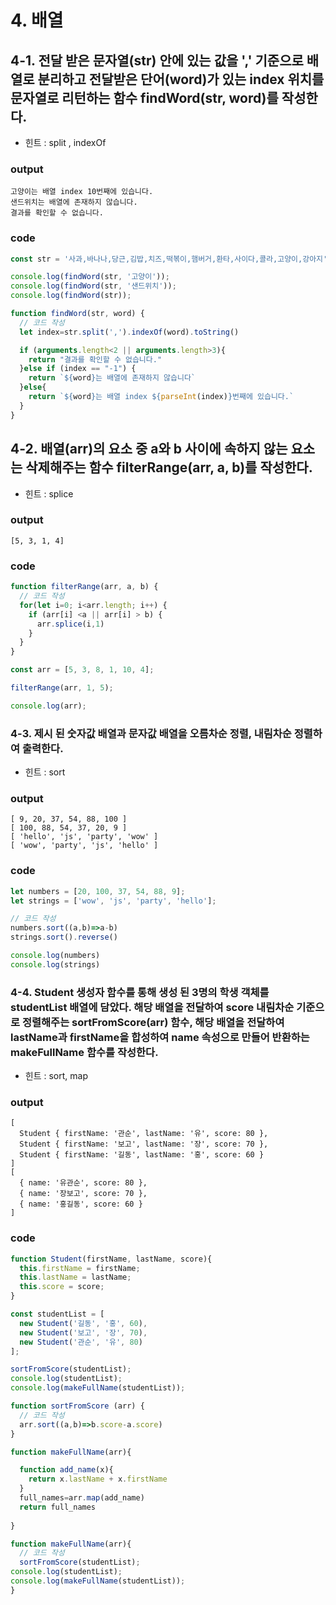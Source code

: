 # 4. 배열

## 4-1. 전달 받은 문자열(str) 안에 있는 값을 ',' 기준으로 배열로 분리하고 전달받은 단어(word)가 있는 index 위치를 문자열로 리턴하는 함수 findWord(str, word)를 작성한다.
- 힌트 : split , indexOf 

### output
```
고양이는 배열 index 10번째에 있습니다.
샌드위치는 배열에 존재하지 않습니다.
결과를 확인할 수 없습니다.
```
### code
```js
const str = '사과,바나나,당근,김밥,치즈,떡볶이,햄버거,환타,사이다,콜라,고양이,강아지';

console.log(findWord(str, '고양이'));     
console.log(findWord(str, '샌드위치'));  
console.log(findWord(str));             

function findWord(str, word) {
  // 코드 작성
  let index=str.split(',').indexOf(word).toString()

  if (arguments.length<2 || arguments.length>3){
    return "결과를 확인할 수 없습니다."
  }else if (index == "-1") {
    return `${word}는 배열에 존재하지 않습니다`
  }else{
    return `${word}는 배열 index ${parseInt(index)}번째에 있습니다.`
  }  
}
```


## 4-2. 배열(arr)의 요소 중 a와 b 사이에 속하지 않는 요소는 삭제해주는 함수 filterRange(arr, a, b)를 작성한다.
- 힌트 : splice 

### output
```
[5, 3, 1, 4]
```

### code
```js
function filterRange(arr, a, b) {
  // 코드 작성
  for(let i=0; i<arr.length; i++) {
    if (arr[i] <a || arr[i] > b) {
      arr.splice(i,1)
    }
  }
}

const arr = [5, 3, 8, 1, 10, 4];

filterRange(arr, 1, 5); 

console.log(arr); 
```

### 4-3. 제시 된 숫자값 배열과 문자값 배열을 오름차순 정렬, 내림차순 정렬하여 출력한다.

- 힌트 : sort

### output
```
[ 9, 20, 37, 54, 88, 100 ]
[ 100, 88, 54, 37, 20, 9 ]
[ 'hello', 'js', 'party', 'wow' ]
[ 'wow', 'party', 'js', 'hello' ]
```

### code
```js
let numbers = [20, 100, 37, 54, 88, 9];
let strings = ['wow', 'js', 'party', 'hello'];

// 코드 작성
numbers.sort((a,b)=>a-b)
strings.sort().reverse()

console.log(numbers)
console.log(strings)
```

### 4-4. Student 생성자 함수를 통해 생성 된 3명의 학생 객체를 studentList 배열에 담았다. 해당 배열을 전달하여 score 내림차순 기준으로 정렬해주는 sortFromScore(arr) 함수, 해당 배열을 전달하여 lastName과 firstName을 합성하여 name 속성으로 만들어 반환하는 makeFullName 함수를 작성한다.

- 힌트 : sort, map

### output
```
[
  Student { firstName: '관순', lastName: '유', score: 80 },
  Student { firstName: '보고', lastName: '장', score: 70 },
  Student { firstName: '길동', lastName: '홍', score: 60 }
]
[
  { name: '유관순', score: 80 },
  { name: '장보고', score: 70 },
  { name: '홍길동', score: 60 }
]
```

### code
```js
function Student(firstName, lastName, score){
  this.firstName = firstName;
  this.lastName = lastName;
  this.score = score;
}

const studentList = [
  new Student('길동', '홍', 60),
  new Student('보고', '장', 70),
  new Student('관순', '유', 80)
];

sortFromScore(studentList);
console.log(studentList);
console.log(makeFullName(studentList));

function sortFromScore (arr) {	
  // 코드 작성
  arr.sort((a,b)=>b.score-a.score)
}

function makeFullName(arr){

  function add_name(x){
    return x.lastName + x.firstName
  }
  full_names=arr.map(add_name)
  return full_names
  
}

function makeFullName(arr){
  // 코드 작성
  sortFromScore(studentList);
console.log(studentList);
console.log(makeFullName(studentList));
}
```